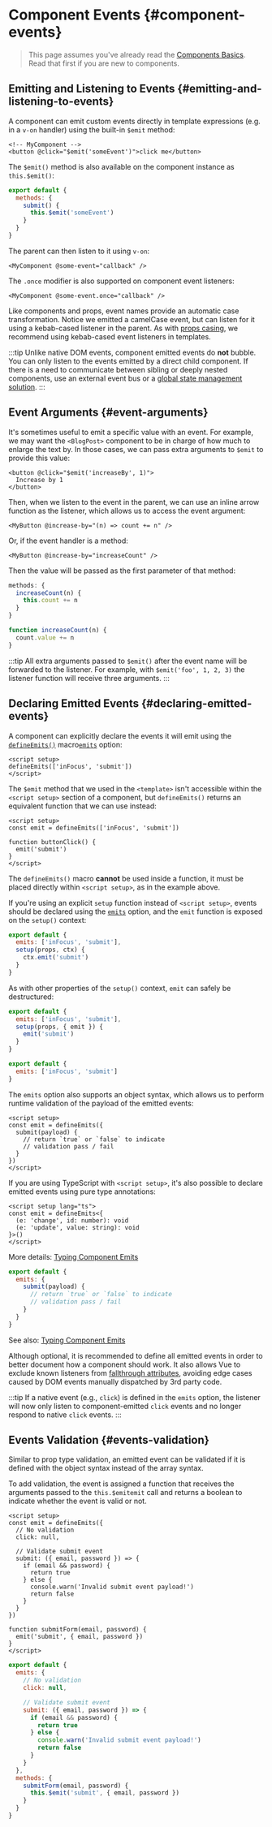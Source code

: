 <script setup>
import { onMounted } from 'vue'

if (typeof window !== 'undefined') {
  const hash = window.location.hash

  // The docs for v-model used to be part of this page. Attempt to redirect outdated links.
  if ([
    '#usage-with-v-model',
    '#v-model-arguments',
    '#multiple-v-model-bindings',
    '#handling-v-model-modifiers'
  ].includes(hash)) {
    onMounted(() => {
      window.location = './v-model.html' + hash
    })
  }
}
</script>
# Component Events {#component-events}

> This page assumes you've already read the [Components Basics](/guide/essentials/component-basics). Read that first if you are new to components.

<div class="options-api">
  <VueSchoolLink href="https://vueschool.io/lessons/defining-custom-events-emits" title="Free Vue.js Lesson on Defining Custom Events"/>
</div>

## Emitting and Listening to Events {#emitting-and-listening-to-events}

A component can emit custom events directly in template expressions (e.g. in a `v-on` handler) using the built-in `$emit` method:

```vue-html
<!-- MyComponent -->
<button @click="$emit('someEvent')">click me</button>
```

<div class="options-api">

The `$emit()` method is also available on the component instance as `this.$emit()`:

```js
export default {
  methods: {
    submit() {
      this.$emit('someEvent')
    }
  }
}
```

</div>

The parent can then listen to it using `v-on`:

```vue-html
<MyComponent @some-event="callback" />
```

The `.once` modifier is also supported on component event listeners:

```vue-html
<MyComponent @some-event.once="callback" />
```

Like components and props, event names provide an automatic case transformation. Notice we emitted a camelCase event, but can listen for it using a kebab-cased listener in the parent. As with [props casing](/guide/components/props.html#prop-name-casing), we recommend using kebab-cased event listeners in templates.

:::tip
Unlike native DOM events, component emitted events do **not** bubble. You can only listen to the events emitted by a direct child component. If there is a need to communicate between sibling or deeply nested components, use an external event bus or a [global state management solution](/guide/scaling-up/state-management.html).
:::

## Event Arguments {#event-arguments}

It's sometimes useful to emit a specific value with an event. For example, we may want the `<BlogPost>` component to be in charge of how much to enlarge the text by. In those cases, we can pass extra arguments to `$emit` to provide this value:

```vue-html
<button @click="$emit('increaseBy', 1)">
  Increase by 1
</button>
```

Then, when we listen to the event in the parent, we can use an inline arrow function as the listener, which allows us to access the event argument:

```vue-html
<MyButton @increase-by="(n) => count += n" />
```

Or, if the event handler is a method:

```vue-html
<MyButton @increase-by="increaseCount" />
```

Then the value will be passed as the first parameter of that method:

<div class="options-api">

```js
methods: {
  increaseCount(n) {
    this.count += n
  }
}
```

</div>
<div class="composition-api">

```js
function increaseCount(n) {
  count.value += n
}
```

</div>

:::tip
All extra arguments passed to `$emit()` after the event name will be forwarded to the listener. For example, with `$emit('foo', 1, 2, 3)` the listener function will receive three arguments.
:::

## Declaring Emitted Events {#declaring-emitted-events}

A component can explicitly declare the events it will emit using the <span class="composition-api">[`defineEmits()`](/api/sfc-script-setup.html#defineprops-defineemits) macro</span><span class="options-api">[`emits`](/api/options-state.html#emits) option</span>:

<div class="composition-api">

```vue
<script setup>
defineEmits(['inFocus', 'submit'])
</script>
```

The `$emit` method that we used in the `<template>` isn't accessible within the `<script setup>` section of a component, but `defineEmits()` returns an equivalent function that we can use instead:

```vue
<script setup>
const emit = defineEmits(['inFocus', 'submit'])

function buttonClick() {
  emit('submit')
}
</script>
```

The `defineEmits()` macro **cannot** be used inside a function, it must be placed directly within `<script setup>`, as in the example above.

If you're using an explicit `setup` function instead of `<script setup>`, events should be declared using the [`emits`](/api/options-state.html#emits) option, and the `emit` function is exposed on the `setup()` context:

```js
export default {
  emits: ['inFocus', 'submit'],
  setup(props, ctx) {
    ctx.emit('submit')
  }
}
```

As with other properties of the `setup()` context, `emit` can safely be destructured:

```js
export default {
  emits: ['inFocus', 'submit'],
  setup(props, { emit }) {
    emit('submit')
  }
}
```

</div>
<div class="options-api">

```js
export default {
  emits: ['inFocus', 'submit']
}
```

</div>

The `emits` option also supports an object syntax, which allows us to perform runtime validation of the payload of the emitted events:

<div class="composition-api">

```vue
<script setup>
const emit = defineEmits({
  submit(payload) {
    // return `true` or `false` to indicate
    // validation pass / fail
  }
})
</script>
```

If you are using TypeScript with `<script setup>`, it's also possible to declare emitted events using pure type annotations:

```vue
<script setup lang="ts">
const emit = defineEmits<{
  (e: 'change', id: number): void
  (e: 'update', value: string): void
}>()
</script>
```

More details: [Typing Component Emits](/guide/typescript/composition-api.html#typing-component-emits) <sup class="vt-badge ts" />

</div>
<div class="options-api">

```js
export default {
  emits: {
    submit(payload) {
      // return `true` or `false` to indicate
      // validation pass / fail
    }
  }
}
```

See also: [Typing Component Emits](/guide/typescript/options-api.html#typing-component-emits) <sup class="vt-badge ts" />

</div>

Although optional, it is recommended to define all emitted events in order to better document how a component should work. It also allows Vue to exclude known listeners from [fallthrough attributes](/guide/components/attrs.html#v-on-listener-inheritance), avoiding edge cases caused by DOM events manually dispatched by 3rd party code.

:::tip
If a native event (e.g., `click`) is defined in the `emits` option, the listener will now only listen to component-emitted `click` events and no longer respond to native `click` events.
:::

## Events Validation {#events-validation}

Similar to prop type validation, an emitted event can be validated if it is defined with the object syntax instead of the array syntax.

To add validation, the event is assigned a function that receives the arguments passed to the <span class="options-api">`this.$emit`</span><span class="composition-api">`emit`</span> call and returns a boolean to indicate whether the event is valid or not.

<div class="composition-api">

```vue
<script setup>
const emit = defineEmits({
  // No validation
  click: null,

  // Validate submit event
  submit: ({ email, password }) => {
    if (email && password) {
      return true
    } else {
      console.warn('Invalid submit event payload!')
      return false
    }
  }
})

function submitForm(email, password) {
  emit('submit', { email, password })
}
</script>
```

</div>
<div class="options-api">

```js
export default {
  emits: {
    // No validation
    click: null,

    // Validate submit event
    submit: ({ email, password }) => {
      if (email && password) {
        return true
      } else {
        console.warn('Invalid submit event payload!')
        return false
      }
    }
  },
  methods: {
    submitForm(email, password) {
      this.$emit('submit', { email, password })
    }
  }
}
```

</div>

